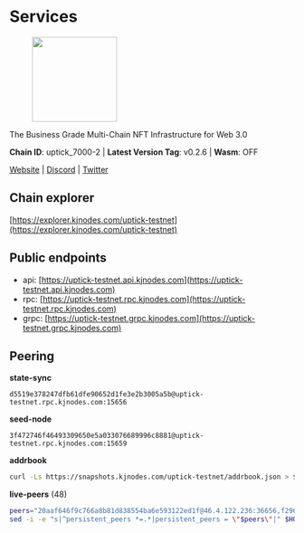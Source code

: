 # Services

<figure><img src="https://raw.githubusercontent.com/kj89/testnet_manuals/main/pingpub/logos/uptick.png" width="150" alt=""><figcaption></figcaption></figure>

The Business Grade Multi-Chain NFT Infrastructure for Web 3.0

**Chain ID**: uptick_7000-2 | **Latest Version Tag**: v0.2.6 | **Wasm**: OFF

[Website](https://uptick.network) | [Discord](https://discord.gg/UzeHS7fu5H) | [Twitter](https://twitter.com/uptickproject)




## Chain explorer
[https://explorer.kjnodes.com/uptick-testnet](https://explorer.kjnodes.com/uptick-testnet)

## Public endpoints

* api: [https://uptick-testnet.api.kjnodes.com](https://uptick-testnet.api.kjnodes.com)
* rpc: [https://uptick-testnet.rpc.kjnodes.com](https://uptick-testnet.rpc.kjnodes.com)
* grpc: [https://uptick-testnet.grpc.kjnodes.com](https://uptick-testnet.grpc.kjnodes.com)

## Peering

**state-sync**

```text
d5519e378247dfb61dfe90652d1fe3e2b3005a5b@uptick-testnet.rpc.kjnodes.com:15656
```

**seed-node**

```text
3f472746f46493309650e5a033076689996c8881@uptick-testnet.rpc.kjnodes.com:15659
```

**addrbook**
```bash
curl -Ls https://snapshots.kjnodes.com/uptick-testnet/addrbook.json > $HOME/.uptickd/config/addrbook.json
```

**live-peers** (48)
```bash
peers="20aaf646f9c766a8b81d838554ba6e593122ed1f@46.4.122.236:36656,f296bfda3c0c3f46059c89d3ee02f3f11d95d00b@162.55.234.70:55056,e8704845eaa0f3d39fcdc9c4065f3beb344384db@142.132.152.46:27656,1c66685cbf5c8dc0a739eb57c896d35eb2eed17c@141.94.139.233:28656,b483acbcae7ccd1244f588144245e9d1124c3de5@88.99.56.200:26666,eb5a3112a64944e2bd701ff8aa99ab95209c6310@185.198.27.110:26656,6b5375296e81501b0db0a34a7a04f39520400214@65.108.45.200:27565,07df6fd3f41c4bda761931831439ab248eb3dae4@91.223.3.190:55056,af5262526a0800a29a0a7194e1488a9fa62d0005@195.3.223.208:26656,a489dcbd4c5b7ef20d77c51dba217e85c631f463@65.108.105.48:20456,d5519e378247dfb61dfe90652d1fe3e2b3005a5b@65.109.68.190:15656,ee3d4c3fa0a83007a8f9067e95bdcb9c6db6e58d@89.252.21.37:26656,5739ae6fab71ec95fb3112f4d1ea2845782fa9f7@54.92.137.6:26656,8894658ec1334659869eb401b79f63cf6b0cf438@185.188.249.180:26656,4c062185dbf436903124fe6c2b2eea5067d7a9c4@154.12.243.0:31656,d0938452e1d0fd039232c4247076634a01f601e5@83.171.249.159:31656,2c952455a0e425081b54855091ab84c1fe73c4bc@65.108.231.124:10656,00242af3dded97bb8380c9b9d98457ea7879e0c0@198.204.255.155:26656,c7494393eefd3e7e87a49884f5a8bdbe74e552d5@178.217.167.141:26656,421955c25f58111f99c04d24a0f07810b4e585ac@173.249.14.30:31656,49c86b1fdc3f99ac3108904aef4f64297f3f1415@209.222.97.81:26656,4e8c2e2373f82308593cc7f9f0135216b0ba4882@89.117.49.66:26656,1e34e47eeaaa8f78f3d866ef4ce43a1d224dcdef@185.193.66.67:31656,94734f927b16ff91f5e45875396295d6173ca918@74.50.70.118:11574,0afb5ce897e69eec34fb32bf87f4a2f93f79e0b3@65.109.65.210:30656,5368bc0c12a7bfd9d69ba192b06f2be97d28e7ef@185.239.209.56:31656,e05ef87e0f9a2940cf057aefde89abf8171b00fb@65.109.84.250:15656,1eed8fe79b643facc4d07a4be111ea711d5e8d6d@207.244.226.183:31656,d15d0b19bcdf7ffa592b04de5362f5def6b20aa0@65.21.204.46:26667,d0a53deabbc668a5bade8fc8b92cb9b0cba48c94@65.109.117.229:36656,a818920590d15226a206ec4c73b1c5c20c56a435@65.21.134.202:26666,10e15c663bb71095779182c54ccc933498fb6728@65.108.226.26:35656,d8777278648d8fc93800692a8b96a7f104df4f9a@194.163.135.127:26656,50e92c60d1b8c6681044778d74caaeef51a26ddd@94.130.207.215:15656,0105e6bcc1d69031d27817110050319446101362@65.108.197.178:31656,96a2fd192db329ff9df3f44569f0fe452ea9f19e@65.108.232.110:15656,7a4f1c0baa2ff31c02163fb658c4eb8d119193c7@95.214.52.173:26656,b9e0210809b9dfc9cd299c6e83116d7fa45c6e27@65.109.68.93:46656,3cffe20d473b0bd4451d330da8b741b5d42dcb44@65.21.131.215:26666,7dace139a0389ca95c5eda64ddf19a01e6d60d02@95.214.52.206:26656,878101ab9ad2402bfd700a3da58223778461c753@185.245.182.152:10656,7849e4320385434b0828a3e0206a3b69767393f6@65.109.91.227:26656,0afdeea2f014bdfc43ab6dbdf567164daf861cf4@57.128.86.31:26656,962d620d21ce5caba3e765501dd9b309cfac234f@78.31.64.11:26356,b14b4e3a46180eccf00d816aed5338db925e2237@185.225.191.149:26656,2d13d953ddaff39270ec3e92e90113123bbc13a9@89.117.50.51:26656,bfc2be7e459b947973a15a01055cad86ad34f35c@185.163.127.24:15656,f97a75fb69d3a5fe893dca7c8d238ccc0bd66a8f@94.23.23.189:6969"
sed -i -e "s|^persistent_peers *=.*|persistent_peers = \"$peers\"|" $HOME/.uptickd/config/config.toml
```
